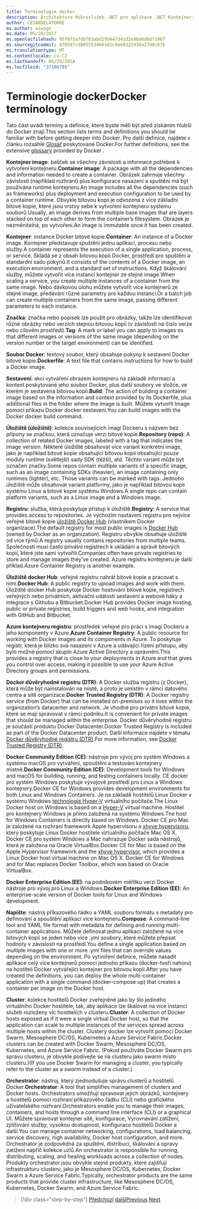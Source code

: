 ```yaml
---
title: Terminologie docker
description: Architektura Mikroslužeb .NET pro aplikace .NET Kontejnerizované | Terminologie docker
author: CESARDELATORRE
ms.author: wiwagn
ms.date: 05/26/2017
ms.openlocfilehash: 95f073a7db763abd295647d41d2e96e6d6d71067
ms.sourcegitcommit: 979597cd8055534b63d2c6ee8322938a27d0c87b
ms.translationtype: MT
ms.contentlocale: cs-CZ
ms.lasthandoff: 06/29/2018
ms.locfileid: "37106785"
---
```

# <a name="docker-terminology"></a><span data-ttu-id="616ef-103">Terminologie docker</span><span class="sxs-lookup"><span data-stu-id="616ef-103">Docker terminology</span></span>

<span data-ttu-id="616ef-104">Tato část uvádí termíny a definice, které byste měli být před získáním hlubší do Docker znají.</span><span class="sxs-lookup"><span data-stu-id="616ef-104">This section lists terms and definitions you should be familiar with before getting deeper into Docker.</span></span> <span data-ttu-id="616ef-105">Pro další definice, najdete v článku rozsáhlé [Glosář](https://docs.docker.com/glossary/) poskytované Docker.</span><span class="sxs-lookup"><span data-stu-id="616ef-105">For further definitions, see the extensive [glossary](https://docs.docker.com/glossary/) provided by Docker .</span></span>

<span data-ttu-id="616ef-106">**Kontejner image**: balíček se všechny závislosti a informace potřebné k vytvoření kontejneru.</span><span class="sxs-lookup"><span data-stu-id="616ef-106">**Container image**: A package with all the dependencies and information needed to create a container.</span></span> <span data-ttu-id="616ef-107">Obrázek zahrnuje všechny závislosti (například rozhraní) plus konfigurace nasazení a spuštění má být používána runtime kontejneru.</span><span class="sxs-lookup"><span data-stu-id="616ef-107">An image includes all the dependencies (such as frameworks) plus deployment and execution configuration to be used by a container runtime.</span></span> <span data-ttu-id="616ef-108">Obvykle bitovou kopii je odvozena z více základní bitové kopie, které jsou vrstvy sebe k vytvoření kontejneru systému souborů.</span><span class="sxs-lookup"><span data-stu-id="616ef-108">Usually, an image derives from multiple base images that are layers stacked on top of each other to form the container’s filesystem.</span></span> <span data-ttu-id="616ef-109">Obrázek je nezměnitelná, po vytvoření.</span><span class="sxs-lookup"><span data-stu-id="616ef-109">An image is immutable once it has been created.</span></span>

<span data-ttu-id="616ef-110">**Kontejner**: instance Docker bitové kopie.</span><span class="sxs-lookup"><span data-stu-id="616ef-110">**Container**: An instance of a Docker image.</span></span> <span data-ttu-id="616ef-111">Kontejner představuje spuštění jednu aplikaci, procesu nebo služby.</span><span class="sxs-lookup"><span data-stu-id="616ef-111">A container represents the execution of a single application, process, or service.</span></span> <span data-ttu-id="616ef-112">Skládá se z obsah bitovou kopii Docker, prostředí pro spuštění a standardní sadu pokynů.</span><span class="sxs-lookup"><span data-stu-id="616ef-112">It consists of the contents of a Docker image, an execution environment, and a standard set of instructions.</span></span> <span data-ttu-id="616ef-113">Když škálování služby, můžete vytvořit více instancí kontejner ze stejné image.</span><span class="sxs-lookup"><span data-stu-id="616ef-113">When scaling a service, you create multiple instances of a container from the same image.</span></span> <span data-ttu-id="616ef-114">Nebo dávkovou úlohu můžete vytvořit více kontejnerů ze stejné image, předávání různé parametry pro každou instanci.</span><span class="sxs-lookup"><span data-stu-id="616ef-114">Or a batch job can create multiple containers from the same image, passing different parameters to each instance.</span></span>

<span data-ttu-id="616ef-115">**Značka**: značka nebo popisek lze použít pro obrázky, takže lze identifikovat různé obrázky nebo verzích stejnou bitovou kopii (v závislosti na číslo verze nebo cílovém prostředí).</span><span class="sxs-lookup"><span data-stu-id="616ef-115">**Tag**: A mark or label you can apply to images so that different images or versions of the same image (depending on the version number or the target environment) can be identified.</span></span>

<span data-ttu-id="616ef-116">**Soubor Docker**: textový soubor, který obsahuje pokyny k sestavení Docker bitové kopie.</span><span class="sxs-lookup"><span data-stu-id="616ef-116">**Dockerfile**: A text file that contains instructions for how to build a Docker image.</span></span>

<span data-ttu-id="616ef-117">**Sestavení**: akci vytváření obrazem kontejneru na základě informací a kontext poskytované jeho soubor Docker, plus další soubory ve složce, ve kterém je sestavena bitovou kopii.</span><span class="sxs-lookup"><span data-stu-id="616ef-117">**Build**: The action of building a container image based on the information and context provided by its Dockerfile, plus additional files in the folder where the image is built.</span></span> <span data-ttu-id="616ef-118">Můžete vytvořit Image pomocí příkazu Docker docker sestavení.</span><span class="sxs-lookup"><span data-stu-id="616ef-118">You can build images with the Docker docker build command.</span></span>

<span data-ttu-id="616ef-119">**Úložiště (úložiště)**: kolekce souvisejících imagí Dockeru s názvem bez přípony se značkou, která označuje verzi bitové kopie.</span><span class="sxs-lookup"><span data-stu-id="616ef-119">**Repository (repo)**: A collection of related Docker images, labeled with a tag that indicates the image version.</span></span> <span data-ttu-id="616ef-120">Některé úložiště obsahovat více variant konkrétní image, jako je například bitové kopie obsahující bitovou kopii obsahující pouze moduly runtime (světlejší) sady SDK (těžší), atd. Těchto variant může být označen značky.</span><span class="sxs-lookup"><span data-stu-id="616ef-120">Some repos contain multiple variants of a specific image, such as an image containing SDKs (heavier), an image containing only runtimes (lighter), etc. Those variants can be marked with tags.</span></span> <span data-ttu-id="616ef-121">Jednoho úložiště může obsahovat variant platformy, jako je například bitovou kopii systému Linux a bitové kopie systému Windows.</span><span class="sxs-lookup"><span data-stu-id="616ef-121">A single repo can contain platform variants, such as a Linux image and a Windows image.</span></span>

<span data-ttu-id="616ef-122">**Registru**: služba, která poskytuje přístup k úložiště.</span><span class="sxs-lookup"><span data-stu-id="616ef-122">**Registry**: A service that provides access to repositories.</span></span> <span data-ttu-id="616ef-123">Je výchozím nastavení registru pro nejvíce veřejné bitové kopie [úložiště Docker Hub](https://hub.docker.com/) (vlastníkem Docker organizace).</span><span class="sxs-lookup"><span data-stu-id="616ef-123">The default registry for most public images is [Docker Hub](https://hub.docker.com/) (owned by Docker as an organization).</span></span> <span data-ttu-id="616ef-124">Registru obvykle obsahuje úložiště od více týmů.</span><span class="sxs-lookup"><span data-stu-id="616ef-124">A registry usually contains repositories from multiple teams.</span></span> <span data-ttu-id="616ef-125">Společnosti musí často privátní registrech k ukládání a správě bitových kopií, které jste sami vytvořili.</span><span class="sxs-lookup"><span data-stu-id="616ef-125">Companies often have private registries to store and manage images they’ve created.</span></span> <span data-ttu-id="616ef-126">Azure registru kontejneru je další příklad.</span><span class="sxs-lookup"><span data-stu-id="616ef-126">Azure Container Registry is another example.</span></span>

<span data-ttu-id="616ef-127">**Úložiště docker Hub**: veřejné registru nahrát bitové kopie a pracovat s nimi.</span><span class="sxs-lookup"><span data-stu-id="616ef-127">**Docker Hub**: A public registry to upload images and work with them.</span></span> <span data-ttu-id="616ef-128">Úložiště docker Hub poskytuje Docker hostování bitové kopie, registrech veřejných nebo privátních, aktivační události sestavení a webové háky a integrace s Githubu a Bitbucket.</span><span class="sxs-lookup"><span data-stu-id="616ef-128">Docker Hub provides Docker image hosting, public or private registries, build triggers and web hooks, and integration with GitHub and Bitbucket.</span></span>

<span data-ttu-id="616ef-129">**Azure kontejneru registru**: prostředek veřejné pro práci s imagí Dockeru a jeho komponenty v Azure.</span><span class="sxs-lookup"><span data-stu-id="616ef-129">**Azure Container Registry**: A public resource for working with Docker images and its components in Azure.</span></span> <span data-ttu-id="616ef-130">To poskytuje registr, která je blízko svá nasazení v Azure a udávající řízení přístupu, aby bylo možné pomocí skupin Azure Active Directory a oprávnění.</span><span class="sxs-lookup"><span data-stu-id="616ef-130">This provides a registry that is close to your deployments in Azure and that gives you control over access, making it possible to use your Azure Active Directory groups and permissions.</span></span>

<span data-ttu-id="616ef-131">**Docker důvěryhodné registru (DTR)**: A Docker služba registru (z Docker), která může být nainstalován na místě, a proto je umístěn v rámci datového centra a sítě organizace.</span><span class="sxs-lookup"><span data-stu-id="616ef-131">**Docker Trusted Registry (DTR)**: A Docker registry service (from Docker) that can be installed on-premises so it lives within the organization’s datacenter and network.</span></span> <span data-ttu-id="616ef-132">Je vhodné pro privátní bitové kopie, které se mají spravovat v rámci podniku.</span><span class="sxs-lookup"><span data-stu-id="616ef-132">It is convenient for private images that should be managed within the enterprise.</span></span> <span data-ttu-id="616ef-133">Docker důvěryhodné registru je součástí produktu Docker Datacenter.</span><span class="sxs-lookup"><span data-stu-id="616ef-133">Docker Trusted Registry is included as part of the Docker Datacenter product.</span></span> <span data-ttu-id="616ef-134">Další informace najdete v tématu [Docker důvěryhodné registru (DTR)](https://docs.docker.com/docker-trusted-registry/overview/).</span><span class="sxs-lookup"><span data-stu-id="616ef-134">For more information, see [Docker Trusted Registry (DTR)](https://docs.docker.com/docker-trusted-registry/overview/).</span></span>

<span data-ttu-id="616ef-135">**Docker Community Edition (CE)**: nástroje pro vývoj pro systém Windows a systému macOS pro vytváření, spouštění a testování kontejnery místně.</span><span class="sxs-lookup"><span data-stu-id="616ef-135">**Docker Community Edition (CE)**: Development tools for Windows and macOS for building, running, and testing containers locally.</span></span> <span data-ttu-id="616ef-136">CE docker pro systém Windows poskytuje vývojové prostředí pro Linux a Windows kontejnery.</span><span class="sxs-lookup"><span data-stu-id="616ef-136">Docker CE for Windows provides development environments for both Linux and Windows Containers.</span></span> <span data-ttu-id="616ef-137">Je na základě hostitelů Linux Docker v systému Windows [technologie Hyper-V](https://www.microsoft.com/en-us/server-cloud/solutions/virtualization.aspx) virtuálního počítače.</span><span class="sxs-lookup"><span data-stu-id="616ef-137">The Linux Docker host on Windows is based on a [Hyper-V](https://www.microsoft.com/en-us/server-cloud/solutions/virtualization.aspx) virtual machine.</span></span> <span data-ttu-id="616ef-138">Hostitel pro kontejnery Windows je přímo založená na systému Windows.</span><span class="sxs-lookup"><span data-stu-id="616ef-138">The host for Windows Containers is directly based on Windows.</span></span> <span data-ttu-id="616ef-139">Docker CE pro Mac je založené na rozhraní framework Apple hypervisoru a [xhyve hypervisoru](https://github.com/mist64/xhyve), který poskytuje Linux Docker hostitele virtuálního počítače Mac OS X. Docker CE pro systém Windows a Mac nahrazuje Docker sada nástrojů, která je založena na Oracle VirtualBox.</span><span class="sxs-lookup"><span data-stu-id="616ef-139">Docker CE for Mac is based on the Apple Hypervisor framework and the [xhyve hypervisor](https://github.com/mist64/xhyve), which provides a Linux Docker host virtual machine on Mac OS X. Docker CE for Windows and for Mac replaces Docker Toolbox, which was based on Oracle VirtualBox.</span></span>

<span data-ttu-id="616ef-140">**Docker Enterprise Edition (EE)**: na podnikovém měřítku verzi Docker nástroje pro vývoj pro Linux a Windows.</span><span class="sxs-lookup"><span data-stu-id="616ef-140">**Docker Enterprise Edition (EE)**: An enterprise-scale version of Docker tools for Linux and Windows development.</span></span>

<span data-ttu-id="616ef-141">**Napište**: nástroj příkazového řádku a YAML souboru formátu s metadaty pro definování a spouštění aplikací více kontejneru.</span><span class="sxs-lookup"><span data-stu-id="616ef-141">**Compose**: A command-line tool and YAML file format with metadata for defining and running multi-container applications.</span></span> <span data-ttu-id="616ef-142">Můžete definovat jednu aplikaci založené na více bitových kopií se jeden nebo více .yml soubory, které můžete přepsat hodnoty v závislosti na prostředí.</span><span class="sxs-lookup"><span data-stu-id="616ef-142">You define a single application based on multiple images with one or more .yml files that can override values depending on the environment.</span></span> <span data-ttu-id="616ef-143">Po vytvoření definice, můžete nasadit aplikace celý více kontejnerů pomocí jednoho příkazu (docker-tvoří nahoru) na hostiteli Docker vytvářející kontejner pro bitovou kopii.</span><span class="sxs-lookup"><span data-stu-id="616ef-143">After you have created the definitions, you can deploy the whole multi-container application with a single command (docker-compose up) that creates a container per image on the Docker host.</span></span>

<span data-ttu-id="616ef-144">**Cluster**: kolekce hostitelů Docker zveřejněné jako by šlo jediného virtuálního Docker hostitele, tak, aby aplikace lze škálovat na více instancí služeb rozloženy víc hostitelích v clusteru.</span><span class="sxs-lookup"><span data-stu-id="616ef-144">**Cluster**: A collection of Docker hosts exposed as if it were a single virtual Docker host, so that the application can scale to multiple instances of the services spread across multiple hosts within the cluster.</span></span> <span data-ttu-id="616ef-145">Clustery docker lze vytvořit pomocí Docker Swarm, Mesosphere DC/OS, Kubernetes a Azure Service Fabric.</span><span class="sxs-lookup"><span data-stu-id="616ef-145">Docker clusters can be created with Docker Swarm, Mesosphere DC/OS, Kubernetes, and Azure Service Fabric.</span></span> <span data-ttu-id="616ef-146">(Pokud používáte Docker Swarm pro správu clusteru, je obvykle podívejte se na clusteru jako *swarm* místo clusteru.)</span><span class="sxs-lookup"><span data-stu-id="616ef-146">(If you use Docker Swarm for managing a cluster, you typically refer to the cluster as a *swarm* instead of a cluster.)</span></span>

<span data-ttu-id="616ef-147">**Orchestrator**: nástroj, který zjednodušuje správu clusterů a hostitelů Docker.</span><span class="sxs-lookup"><span data-stu-id="616ef-147">**Orchestrator**: A tool that simplifies management of clusters and Docker hosts.</span></span> <span data-ttu-id="616ef-148">Orchestrators umožňují spravovat jejich obrázků, kontejnery a hostitelů pomocí rozhraní příkazového řádku (CLI) nebo grafického uživatelského rozhraní.</span><span class="sxs-lookup"><span data-stu-id="616ef-148">Orchestrators enable you to manage their images, containers, and hosts through a command line interface (CLI) or a graphical UI.</span></span> <span data-ttu-id="616ef-149">Můžete spravovat kontejner sítě, konfigurace, Vyrovnávání zatížení, zjišťování služby, vysokou dostupnost, konfigurace hostitelů Docker a další.</span><span class="sxs-lookup"><span data-stu-id="616ef-149">You can manage container networking, configurations, load balancing, service discovery, high availability, Docker host configuration, and more.</span></span> <span data-ttu-id="616ef-150">Orchestrator je zodpovědná za spuštění, distribuci, škálování a opravy zatížení napříč kolekce uzlů.</span><span class="sxs-lookup"><span data-stu-id="616ef-150">An orchestrator is responsible for running, distributing, scaling, and healing workloads across a collection of nodes.</span></span> <span data-ttu-id="616ef-151">Produkty orchestrator jsou obvykle stejné produkty, které zajišťují infrastrukturu clusteru, jako je Mesosphere DC/OS, Kubernetes, Docker Swarm a Azure Service Fabric.</span><span class="sxs-lookup"><span data-stu-id="616ef-151">Typically, orchestrator products are the same products that provide cluster infrastructure, like Mesosphere DC/OS, Kubernetes, Docker Swarm, and Azure Service Fabric.</span></span>


>[!div class="step-by-step"]
<span data-ttu-id="616ef-152">[Předchozí](docker-defined.md)
[další](docker-containers-images-registries.md)</span><span class="sxs-lookup"><span data-stu-id="616ef-152">[Previous](docker-defined.md)
[Next](docker-containers-images-registries.md)</span></span>
